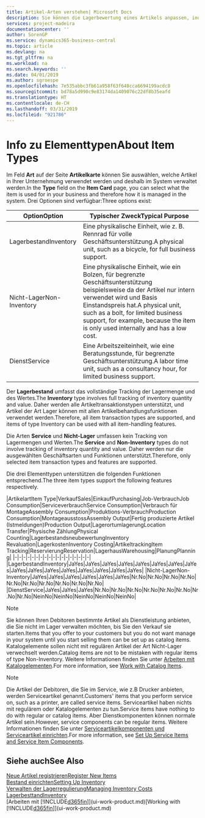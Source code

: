 ```yaml
---
title: Artikel-Arten verstehen| Microsoft Docs
description: Sie können die Lagerbewertung eines Artikels anpassen, indem Sie die FIFO. oder " Standard "oder Durchschnittskostenmethode anwenden, z. B. wenn Artikelkosten für Gründe, die keine Transaktionen betreffen, ändern.
services: project-madeira
documentationcenter: ''
author: SorenGP
ms.service: dynamics365-business-central
ms.topic: article
ms.devlang: na
ms.tgt_pltfrm: na
ms.workload: na
ms.search.keywords: ''
ms.date: 04/01/2019
ms.author: sgroespe
ms.openlocfilehash: 7e535abbc3fb61a958f63f648cca6694199acdc8
ms.sourcegitcommit: bd78a5d990c9e83174da1409076c22df8b35eafd
ms.translationtype: HT
ms.contentlocale: de-CH
ms.lasthandoff: 03/31/2019
ms.locfileid: "921786"
---
```

# <a name="about-item-types"></a><span data-ttu-id="9d29a-103">Info zu Elementtypen</span><span class="sxs-lookup"><span data-stu-id="9d29a-103">About Item Types</span></span>
<span data-ttu-id="9d29a-104">Im Feld **Art** auf der Seite **Artikelkarte** können Sie auswählen, welche Artikel in Ihrer Unternehmung verwendet werden und deshalb im System verwaltet werden.</span><span class="sxs-lookup"><span data-stu-id="9d29a-104">In the **Type** field on the **Item Card** page, you can select what the item is used for in your business and therefore how it is managed in the system.</span></span> <span data-ttu-id="9d29a-105">Drei Optionen sind verfügbar:</span><span class="sxs-lookup"><span data-stu-id="9d29a-105">Three options exist:</span></span>

|<span data-ttu-id="9d29a-106">Option</span><span class="sxs-lookup"><span data-stu-id="9d29a-106">Option</span></span>|<span data-ttu-id="9d29a-107">Typischer Zweck</span><span class="sxs-lookup"><span data-stu-id="9d29a-107">Typical Purpose</span></span>|
|------|-----------|
|<span data-ttu-id="9d29a-108">Lagerbestand</span><span class="sxs-lookup"><span data-stu-id="9d29a-108">Inventory</span></span>|<span data-ttu-id="9d29a-109">Eine physikalische Einheit, wie z. B. Rennrad für volle Geschäftsunterstützung.</span><span class="sxs-lookup"><span data-stu-id="9d29a-109">A physical unit, such as a bicycle, for full business support.</span></span>|
|<span data-ttu-id="9d29a-110">Nicht-Lager</span><span class="sxs-lookup"><span data-stu-id="9d29a-110">Non-Inventory</span></span>|<span data-ttu-id="9d29a-111">Eine physikalische Einheit, wie ein Bolzen, für begrenzte Geschäftsunterstützung beispielsweise da der Artikel nur intern verwendet wird und Basis Einstandspreis hat.</span><span class="sxs-lookup"><span data-stu-id="9d29a-111">A physical unit, such as a bolt, for limited business support, for example, because the item is only used internally and has a low cost.</span></span>|
|<span data-ttu-id="9d29a-112">Dienst</span><span class="sxs-lookup"><span data-stu-id="9d29a-112">Service</span></span>|<span data-ttu-id="9d29a-113">Eine Arbeitszeiteinheit, wie eine Beratungsstunde, für begrenzte Geschäftsunterstützung.</span><span class="sxs-lookup"><span data-stu-id="9d29a-113">A labor time unit, such as a consultancy hour, for limited business support.</span></span>|

<span data-ttu-id="9d29a-114">Der **Lagerbestand** umfasst das vollständige Tracking der Lagermenge und des Wertes.</span><span class="sxs-lookup"><span data-stu-id="9d29a-114">The **Inventory** type involves full tracking of inventory quantity and value.</span></span> <span data-ttu-id="9d29a-115">Daher werden alle Artikeltransaktionstypen unterstützt, und Artikel der Art Lager können mit allen Artikelbehandlungsfunktionen verwendet werden.</span><span class="sxs-lookup"><span data-stu-id="9d29a-115">Therefore, all item transaction types are supported, and items of type Inventory can be used with all item-handling features.</span></span>

<span data-ttu-id="9d29a-116">Die Arten **Service** und **Nicht-Lager** umfassen kein Tracking von Lagermengen und Werten.</span><span class="sxs-lookup"><span data-stu-id="9d29a-116">The **Service** and **Non-Inventory** types do not involve tracking of inventory quantity and value.</span></span> <span data-ttu-id="9d29a-117">Daher werden nur die ausgewählten Geschäftsarten und Funktionen unterstützt.</span><span class="sxs-lookup"><span data-stu-id="9d29a-117">Therefore, only selected item transaction types and features are supported.</span></span>

<span data-ttu-id="9d29a-118">Die drei Elementtypen unterstützen die folgenden Funktionen entsprechend.</span><span class="sxs-lookup"><span data-stu-id="9d29a-118">The three item types support the following features respectively.</span></span>

|<span data-ttu-id="9d29a-119">Artikelart</span><span class="sxs-lookup"><span data-stu-id="9d29a-119">Item Type</span></span>|<span data-ttu-id="9d29a-120">Verkauf</span><span class="sxs-lookup"><span data-stu-id="9d29a-120">Sales</span></span>|<span data-ttu-id="9d29a-121">Einkauf</span><span class="sxs-lookup"><span data-stu-id="9d29a-121">Purchasing</span></span>|<span data-ttu-id="9d29a-122">Job-Verbrauch</span><span class="sxs-lookup"><span data-stu-id="9d29a-122">Job Consumption</span></span>|<span data-ttu-id="9d29a-123">Serviceverbrauch</span><span class="sxs-lookup"><span data-stu-id="9d29a-123">Service Consumption</span></span>|<span data-ttu-id="9d29a-124">Verbrauch für Montage</span><span class="sxs-lookup"><span data-stu-id="9d29a-124">Assembly Consumption</span></span>|<span data-ttu-id="9d29a-125">Produktions-Verbrauch</span><span class="sxs-lookup"><span data-stu-id="9d29a-125">Production Consumption</span></span>|<span data-ttu-id="9d29a-126">Montageausstoss</span><span class="sxs-lookup"><span data-stu-id="9d29a-126">Assembly Output</span></span>|<span data-ttu-id="9d29a-127">Fertig produzierte Artikel (Istmeldungen)</span><span class="sxs-lookup"><span data-stu-id="9d29a-127">Production Output</span></span>|<span data-ttu-id="9d29a-128">Lagerortumlagerung</span><span class="sxs-lookup"><span data-stu-id="9d29a-128">Location Transfer</span></span>|<span data-ttu-id="9d29a-129">Physische Zählung</span><span class="sxs-lookup"><span data-stu-id="9d29a-129">Physical Counting</span></span>|<span data-ttu-id="9d29a-130">Lagerbestandsneubewertung</span><span class="sxs-lookup"><span data-stu-id="9d29a-130">Inventory Revaluation</span></span>|<span data-ttu-id="9d29a-131">Lagerkosten</span><span class="sxs-lookup"><span data-stu-id="9d29a-131">Inventory Costing</span></span>|<span data-ttu-id="9d29a-132">Artikeltracking</span><span class="sxs-lookup"><span data-stu-id="9d29a-132">Item Tracking</span></span>|<span data-ttu-id="9d29a-133">Reservierung</span><span class="sxs-lookup"><span data-stu-id="9d29a-133">Reservation</span></span>|<span data-ttu-id="9d29a-134">Lagerhaus</span><span class="sxs-lookup"><span data-stu-id="9d29a-134">Warehousing</span></span>|<span data-ttu-id="9d29a-135">Planung</span><span class="sxs-lookup"><span data-stu-id="9d29a-135">Planning</span></span>|
|-|-|-|-|-|-|-|-|-|-|-|-|-|-|-|-|-|-|
|<span data-ttu-id="9d29a-136">Lagerbestand</span><span class="sxs-lookup"><span data-stu-id="9d29a-136">Inventory</span></span>|<span data-ttu-id="9d29a-137">Ja</span><span class="sxs-lookup"><span data-stu-id="9d29a-137">Yes</span></span>|<span data-ttu-id="9d29a-138">Ja</span><span class="sxs-lookup"><span data-stu-id="9d29a-138">Yes</span></span>|<span data-ttu-id="9d29a-139">Ja</span><span class="sxs-lookup"><span data-stu-id="9d29a-139">Yes</span></span>|<span data-ttu-id="9d29a-140">Ja</span><span class="sxs-lookup"><span data-stu-id="9d29a-140">Yes</span></span>|<span data-ttu-id="9d29a-141">Ja</span><span class="sxs-lookup"><span data-stu-id="9d29a-141">Yes</span></span>|<span data-ttu-id="9d29a-142">Ja</span><span class="sxs-lookup"><span data-stu-id="9d29a-142">Yes</span></span>|<span data-ttu-id="9d29a-143">Ja</span><span class="sxs-lookup"><span data-stu-id="9d29a-143">Yes</span></span>|<span data-ttu-id="9d29a-144">Ja</span><span class="sxs-lookup"><span data-stu-id="9d29a-144">Yes</span></span>|<span data-ttu-id="9d29a-145">Ja</span><span class="sxs-lookup"><span data-stu-id="9d29a-145">Yes</span></span>|<span data-ttu-id="9d29a-146">Ja</span><span class="sxs-lookup"><span data-stu-id="9d29a-146">Yes</span></span>|<span data-ttu-id="9d29a-147">Ja</span><span class="sxs-lookup"><span data-stu-id="9d29a-147">Yes</span></span>|<span data-ttu-id="9d29a-148">Ja</span><span class="sxs-lookup"><span data-stu-id="9d29a-148">Yes</span></span>|<span data-ttu-id="9d29a-149">Ja</span><span class="sxs-lookup"><span data-stu-id="9d29a-149">Yes</span></span>|<span data-ttu-id="9d29a-150">Ja</span><span class="sxs-lookup"><span data-stu-id="9d29a-150">Yes</span></span>|<span data-ttu-id="9d29a-151">Ja</span><span class="sxs-lookup"><span data-stu-id="9d29a-151">Yes</span></span>|<span data-ttu-id="9d29a-152">Ja</span><span class="sxs-lookup"><span data-stu-id="9d29a-152">Yes</span></span>|
|<span data-ttu-id="9d29a-153">Nicht-Lager</span><span class="sxs-lookup"><span data-stu-id="9d29a-153">Non-Inventory</span></span>|<span data-ttu-id="9d29a-154">Ja</span><span class="sxs-lookup"><span data-stu-id="9d29a-154">Yes</span></span>|<span data-ttu-id="9d29a-155">Ja</span><span class="sxs-lookup"><span data-stu-id="9d29a-155">Yes</span></span>|<span data-ttu-id="9d29a-156">Ja</span><span class="sxs-lookup"><span data-stu-id="9d29a-156">Yes</span></span>|<span data-ttu-id="9d29a-157">Ja</span><span class="sxs-lookup"><span data-stu-id="9d29a-157">Yes</span></span>|<span data-ttu-id="9d29a-158">Ja</span><span class="sxs-lookup"><span data-stu-id="9d29a-158">Yes</span></span>|<span data-ttu-id="9d29a-159">Ja</span><span class="sxs-lookup"><span data-stu-id="9d29a-159">Yes</span></span>|<span data-ttu-id="9d29a-160">Nr.</span><span class="sxs-lookup"><span data-stu-id="9d29a-160">No</span></span>|<span data-ttu-id="9d29a-161">Nr.</span><span class="sxs-lookup"><span data-stu-id="9d29a-161">No</span></span>|<span data-ttu-id="9d29a-162">Nr.</span><span class="sxs-lookup"><span data-stu-id="9d29a-162">No</span></span>|<span data-ttu-id="9d29a-163">Nr.</span><span class="sxs-lookup"><span data-stu-id="9d29a-163">No</span></span>|<span data-ttu-id="9d29a-164">Nr.</span><span class="sxs-lookup"><span data-stu-id="9d29a-164">No</span></span>|<span data-ttu-id="9d29a-165">Nr.</span><span class="sxs-lookup"><span data-stu-id="9d29a-165">No</span></span>|<span data-ttu-id="9d29a-166">Nr.</span><span class="sxs-lookup"><span data-stu-id="9d29a-166">No</span></span>|<span data-ttu-id="9d29a-167">Nr.</span><span class="sxs-lookup"><span data-stu-id="9d29a-167">No</span></span>|<span data-ttu-id="9d29a-168">Nr.</span><span class="sxs-lookup"><span data-stu-id="9d29a-168">No</span></span>|<span data-ttu-id="9d29a-169">Nr.</span><span class="sxs-lookup"><span data-stu-id="9d29a-169">No</span></span>|
|<span data-ttu-id="9d29a-170">Dienst</span><span class="sxs-lookup"><span data-stu-id="9d29a-170">Service</span></span>|<span data-ttu-id="9d29a-171">Ja</span><span class="sxs-lookup"><span data-stu-id="9d29a-171">Yes</span></span>|<span data-ttu-id="9d29a-172">Ja</span><span class="sxs-lookup"><span data-stu-id="9d29a-172">Yes</span></span>|<span data-ttu-id="9d29a-173">Ja</span><span class="sxs-lookup"><span data-stu-id="9d29a-173">Yes</span></span>|<span data-ttu-id="9d29a-174">Nr.</span><span class="sxs-lookup"><span data-stu-id="9d29a-174">No</span></span>|<span data-ttu-id="9d29a-175">Nr.</span><span class="sxs-lookup"><span data-stu-id="9d29a-175">No</span></span>|<span data-ttu-id="9d29a-176">Nr.</span><span class="sxs-lookup"><span data-stu-id="9d29a-176">No</span></span>|<span data-ttu-id="9d29a-177">Nr.</span><span class="sxs-lookup"><span data-stu-id="9d29a-177">No</span></span>|<span data-ttu-id="9d29a-178">Nr.</span><span class="sxs-lookup"><span data-stu-id="9d29a-178">No</span></span>|<span data-ttu-id="9d29a-179">Nr.</span><span class="sxs-lookup"><span data-stu-id="9d29a-179">No</span></span>|<span data-ttu-id="9d29a-180">Nr.</span><span class="sxs-lookup"><span data-stu-id="9d29a-180">No</span></span>|<span data-ttu-id="9d29a-181">Nr.</span><span class="sxs-lookup"><span data-stu-id="9d29a-181">No</span></span>|<span data-ttu-id="9d29a-182">Nein</span><span class="sxs-lookup"><span data-stu-id="9d29a-182">No</span></span>|<span data-ttu-id="9d29a-183">Nein</span><span class="sxs-lookup"><span data-stu-id="9d29a-183">No</span></span>|<span data-ttu-id="9d29a-184">Nein</span><span class="sxs-lookup"><span data-stu-id="9d29a-184">No</span></span>|<span data-ttu-id="9d29a-185">Nein</span><span class="sxs-lookup"><span data-stu-id="9d29a-185">No</span></span>|<span data-ttu-id="9d29a-186">Nein</span><span class="sxs-lookup"><span data-stu-id="9d29a-186">No</span></span>|

> [!NOTE]
> <span data-ttu-id="9d29a-187">Sie können Ihren Debitoren bestimmte Artikel als Dienstleistung anbieten, die Sie nicht im Lager verwalten möchten, bis Sie den Verkauf sie starten.</span><span class="sxs-lookup"><span data-stu-id="9d29a-187">Items that you offer to your customers but you do not want manage in your system until you start selling them can be set up as catalog items.</span></span> <span data-ttu-id="9d29a-188">Katalogelemente sollen nicht mit regulären Artikel der Art Nicht-Lager verwechselt werden.</span><span class="sxs-lookup"><span data-stu-id="9d29a-188">Catalog items are not to be mistaken with regular items of type Non-Inventory.</span></span> <span data-ttu-id="9d29a-189">Weitere Informationen finden Sie unter [Arbeiten mit Katalogelementen](inventory-how-work-nonstock-items.md).</span><span class="sxs-lookup"><span data-stu-id="9d29a-189">For more information, see [Work with Catalog Items](inventory-how-work-nonstock-items.md).</span></span>

> [!NOTE]
> <span data-ttu-id="9d29a-190">Die Artikel der Debitoren, die Sie im Service, wie z.B Drucker anbieten, werden Serviceartikel genannt.</span><span class="sxs-lookup"><span data-stu-id="9d29a-190">Customers' items that you perform service on, such as a printer, are called service items.</span></span> <span data-ttu-id="9d29a-191">Serviceartikel haben nichts mit regulärem oder Katalogelementen zu tun.</span><span class="sxs-lookup"><span data-stu-id="9d29a-191">Service items have nothing to do with regular or catalog items.</span></span> <span data-ttu-id="9d29a-192">Aber Dienstkomponenten können normale Artikel sein.</span><span class="sxs-lookup"><span data-stu-id="9d29a-192">However, service components can be regular items.</span></span> <span data-ttu-id="9d29a-193">Weitere Informationen finden Sie unter [Serviceartikelkomponenten und Serviceartikel einrichten](service-how-setup-service-items.md).</span><span class="sxs-lookup"><span data-stu-id="9d29a-193">For more information, see [Set Up Service Items and Service Item Components](service-how-setup-service-items.md).</span></span>

## <a name="see-also"></a><span data-ttu-id="9d29a-194">Siehe auch</span><span class="sxs-lookup"><span data-stu-id="9d29a-194">See Also</span></span>
[<span data-ttu-id="9d29a-195">Neue Artikel registrieren</span><span class="sxs-lookup"><span data-stu-id="9d29a-195">Register New Items</span></span>](inventory-how-register-new-items.md)  
[<span data-ttu-id="9d29a-196">Bestand einrichten</span><span class="sxs-lookup"><span data-stu-id="9d29a-196">Setting Up Inventory</span></span>](inventory-setup-inventory.md)  
[<span data-ttu-id="9d29a-197">Verwalten der Lagerregulierung</span><span class="sxs-lookup"><span data-stu-id="9d29a-197">Managing Inventory Costs</span></span>](finance-manage-inventory-costs.md)  
[<span data-ttu-id="9d29a-198">Lagerbesttand</span><span class="sxs-lookup"><span data-stu-id="9d29a-198">Inventory</span></span>](inventory-manage-inventory.md)  
<span data-ttu-id="9d29a-199">[Arbeiten mit [!INCLUDE[d365fin](includes/d365fin_md.md)]](ui-work-product.md)</span><span class="sxs-lookup"><span data-stu-id="9d29a-199">[Working with [!INCLUDE[d365fin](includes/d365fin_md.md)]](ui-work-product.md)</span></span>
